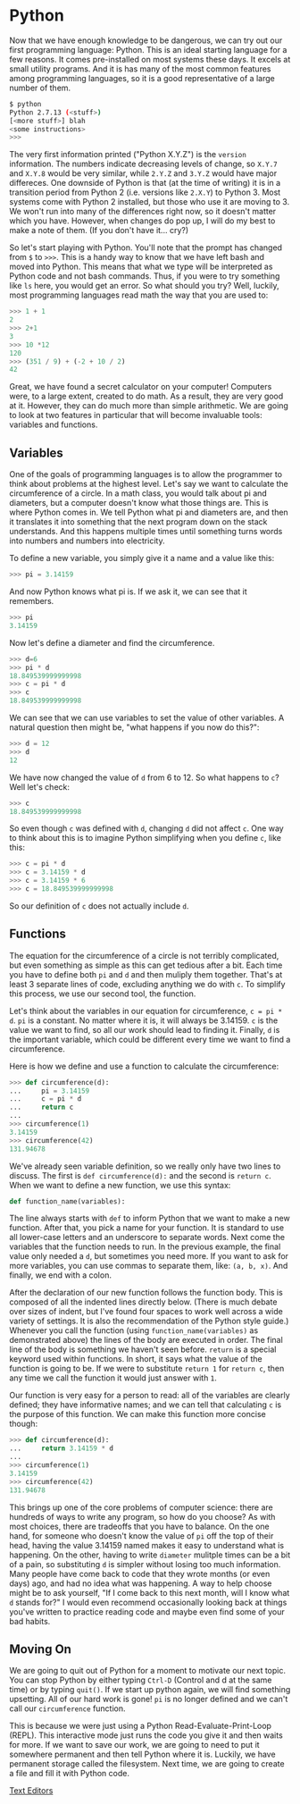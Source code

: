 # Python

Now that we have enough knowledge to be dangerous, we can try out our first
programming language: Python. This is an ideal starting language for a few
reasons. It comes pre-installed on most systems these days. It excels at small
utility programs. And it is has many of the most common features among
programming languages, so it is a good representative of a large number of them.

```bash
$ python
Python 2.7.13 (<stuff>)
[<more stuff>] blah
<some instructions>
>>>
```

The very first information printed ("Python X.Y.Z") is the ``version``
information. The numbers indicate decreasing levels of change, so ``X.Y.7`` and
``X.Y.8`` would be very similar, while ``2.Y.Z`` and ``3.Y.Z`` would have major
differeces.  One downside of Python is that (at the time of writing) it is in a
transition period from Python 2 (i.e. versions like ``2.X.Y``) to Python 3. 
Most systems come with Python 2 installed, but those who use it are moving to
3. We won't run into many of the differences right now, so it doesn't matter
which you have. However, when changes do pop up, I will do my best to make a
note of them. (If you don't have it... cry?)

So let's start playing with Python. You'll note that the prompt has changed
from ``$`` to ``>>>``. This is a handy way to know that we have left bash and
moved into Python. This means that what we type will be interpreted as Python
code and not bash commands. Thus, if you were to try something like ``ls`` here,
you would get an error. So what should you try? Well, luckily, most programming
languages read math the way that you are used to:

```python
>>> 1 + 1
2
>>> 2+1
3
>>> 10 *12
120
>>> (351 / 9) + (-2 + 10 / 2)
42
```

Great, we have found a secret calculator on your computer! Computers were, to
a large extent, created to do math. As a result, they are very good at it.
However, they can do much more than simple arithmetic. We are going to look at
two features in particular that will become invaluable tools: variables and
functions. 

## Variables

One of the goals of programming languages is to allow the programmer to think
about problems at the highest level. Let's say we want to calculate the
circumference of a circle. In a math class, you would talk about pi and
diameters, but a computer doesn't know what those things are. This is where
Python comes in. We tell Python what pi and diameters are, and then it
translates it into something that the next program down on the stack
understands. And this happens multiple times until something turns words into
numbers and numbers into electricity.

To define a new variable, you simply give it a name and a value like this:

```python
>>> pi = 3.14159
```

And now Python knows what pi is. If we ask it, we can see that it remembers.

```python
>>> pi
3.14159
```

Now let's define a diameter and find the circumference.

```python
>>> d=6
>>> pi * d
18.849539999999998
>>> c = pi * d
>>> c
18.849539999999998
```

We can see that we can use variables to set the value of other variables. A
natural question then might be, "what happens if you now do this?":

```python
>>> d = 12
>>> d
12
```

We have now changed the value of ``d`` from 6 to 12. So what happens to ``c``?
Well let's check:

```python
>>> c
18.849539999999998
```

So even though ``c`` was defined with ``d``, changing ``d`` did not affect
``c``. One way to think about this is to imagine Python simplifying when you
define ``c``, like this:

```python
>>> c = pi * d
>>> c = 3.14159 * d
>>> c = 3.14159 * 6
>>> c = 18.849539999999998
```

So our definition of ``c`` does not actually include ``d``.

## Functions

The equation for the circumference of a circle is not terribly complicated, but
even something as simple as this can get tedious after a bit. Each time you have
to define both ``pi`` and ``d`` and then muliply them together. That's at least
3 separate lines of code, excluding anything we do with ``c``. To simplify this
process, we use our second tool, the function.

Let's think about the variables in our equation for circumference, ``c = pi *
d``. ``pi`` is a constant. No matter where it is, it will always be 3.14159.
``c`` is the value we want to find, so all our work should lead to finding it.
Finally, ``d`` is the important variable, which could be different every time
we want to find a circumference.

Here is how we define and use a function to calculate the circumference:

```python
>>> def circumference(d):
...     pi = 3.14159
...     c = pi * d
...     return c
...
>>> circumference(1)
3.14159
>>> circumference(42)
131.94678
```

We've already seen variable definition, so we really only have two lines to
discuss. The first is ``def circumference(d):`` and the second is ``return c``.
When we want to define a new function, we use this syntax:

```python
def function_name(variables):
```

The line always starts with ``def`` to inform Python that we want to make a new
function. After that, you pick a name for your function. It is standard to use
all lower-case letters and an underscore to separate words. Next come the
variables that the function needs to run. In the previous example, the final
value only needed a ``d``, but sometimes you need more. If you want to ask for
more variables, you can use commas to separate them, like: ``(a, b, x)``.
And finally, we end with a colon.

After the declaration of our new function follows the function body. This is
composed of all the indented lines directly below. (There is much debate over
sizes of indent, but I've found four spaces to work well across a wide variety
of settings. It is also the recommendation of the Python style guide.) Whenever
you call the function (using ``function_name(variables)`` as demonstrated above)
the lines of the body are executed in order. The final line of the body is
something we haven't seen before. ``return`` is a special keyword used within
functions. In short, it says what the value of the function is going to be.
If we were to substitute ``return 1`` for ``return c``, then any time we call
the function it would just answer with ``1``.

Our function is very easy for a person to read: all of the variables are clearly
defined; they have informative names; and we can tell that calculating ``c`` is
the purpose of this function. We can make this function more concise though:

```python
>>> def circumference(d):
...     return 3.14159 * d
...
>>> circumference(1)
3.14159
>>> circumference(42)
131.94678
```

This brings up one of the core problems of computer science: there are hundreds
of ways to write any program, so how do you choose? As with most choices, there
are tradeoffs that you have to balance. On the one hand, for someone who doesn't
know the value of ``pi`` off the top of their head, having the value 3.14159
named makes it easy to understand what is happening. On the other, having to
write ``diameter`` mulitple times can be a bit of a pain, so substituting ``d``
is simpler without losing too much information. Many people have come back to
code that they wrote months (or even days) ago, and had no idea what was
happening. A way to help choose might be to ask yourself, "If I come back to
this next month, will I know what ``d`` stands for?" I would even recommend
occasionally looking back at things you've written to practice reading code and
maybe even find some of your bad habits.

## Moving On

We are going to quit out of Python for a moment to motivate our next topic.
You can stop Python by either typing ``Ctrl-D`` (Control and d at the same
time) or by typing ``quit()``. If we start up python again, we will find
something upsetting. All of our hard work is gone! ``pi`` is no longer defined
and we can't call our ``circumference`` function. 

This is because we were just using a Python Read-Evaluate-Print-Loop (REPL).
This interactive mode just runs the code you give it and then waits for more.
If we want to save our work, we are going to need to put it somewhere permanent
and then tell Python where it is. Luckily, we have permanent storage called the
filesystem. Next time, we are going to create a file and fill it with Python
code.

[Text Editors]()
